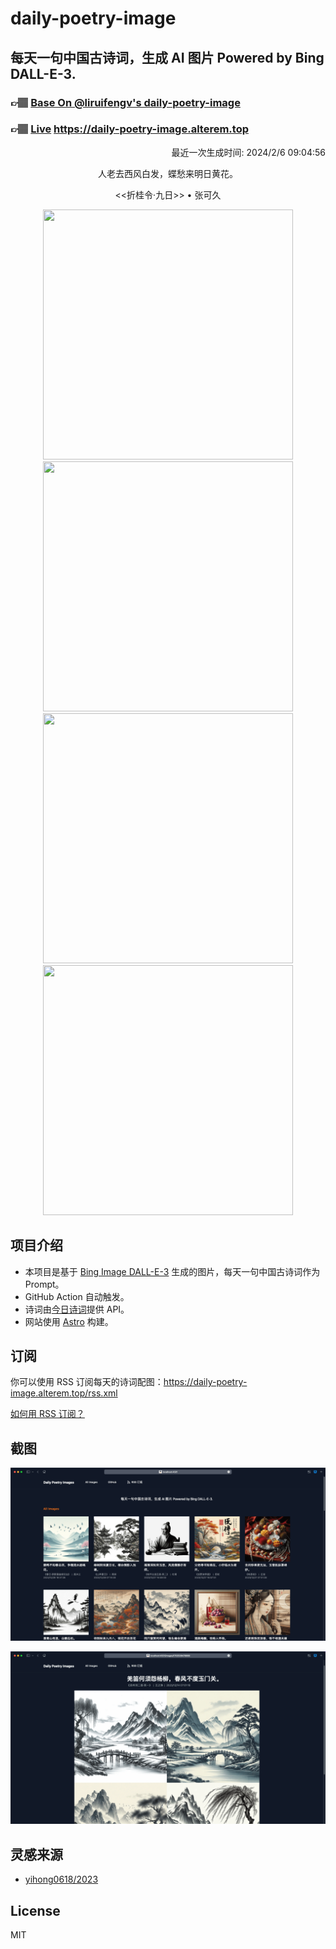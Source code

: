 
# daily-poetry-image

## 每天一句中国古诗词，生成 AI 图片 Powered by Bing DALL-E-3.

### 👉🏽 [Base On @liruifengv's daily-poetry-image](https://github.com/liruifengv/daily-poetry-image)

### 👉🏽 [Live](https://daily-poetry-image.alterem.top/) https://daily-poetry-image.alterem.top

<p align="right">
  最近一次生成时间: 2024/2/6 09:04:56
</p>
<p align="center">
人老去西风白发，蝶愁来明日黄花。
</p>
<p align="center">
<<折桂令·九日>> • 张可久
</p>
<p align="center">
<img src="https://tse2.mm.bing.net/th/id/OIG1.zBzjtrF1pVsTX6QJK6xM" height="400" width="400" />
<img src="https://tse4.mm.bing.net/th/id/OIG1.WiuUdxEVRTpY7zFS28ST" height="400" width="400" />
<img src="https://tse4.mm.bing.net/th/id/OIG1.zpMCnPI.p_jGQG7gSUhD" height="400" width="400" />
<img src="https://tse4.mm.bing.net/th/id/OIG1.4u02Mcp69kxMeH95xLbJ" height="400" width="400" />
</p>

## 项目介绍

-   本项目是基于 [Bing Image DALL-E-3](https://www.bing.com/images/create) 生成的图片，每天一句中国古诗词作为 Prompt。
-   GitHub Action 自动触发。
-   诗词由[今日诗词](https://www.jinrishici.com/)提供 API。
-   网站使用 [Astro](https://astro.build) 构建。

## 订阅

你可以使用 RSS 订阅每天的诗词配图：https://daily-poetry-image.alterem.top/rss.xml

[如何用 RSS 订阅？](https://zhuanlan.zhihu.com/p/55026716)

## 截图

![图片列表](./screenshots/Snipaste_2023-12-28_21-00-26.png)

![图片详情](./screenshots/Snipaste_2023-12-28_21-00-53.png)

## 灵感来源

-   [yihong0618/2023](https://github.com/yihong0618/2023)

## License

MIT
